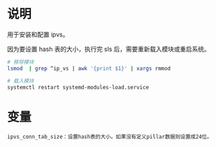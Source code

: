 # 说明

用于安装和配置 ipvs。

因为要设置 hash 表的大小，执行完 sls 后，需要重新载入模块或重启系统。

```bash
# 移除模块
lsmod  | grep ^ip_vs | awk '{print $1}' | xargs rmmod

# 载入模块
systemctl restart systemd-modules-load.service
```

# 变量

```text
ipvs_conn_tab_size：设置hash表的大小。如果没有定义pillar数据则设置成24位。
```
